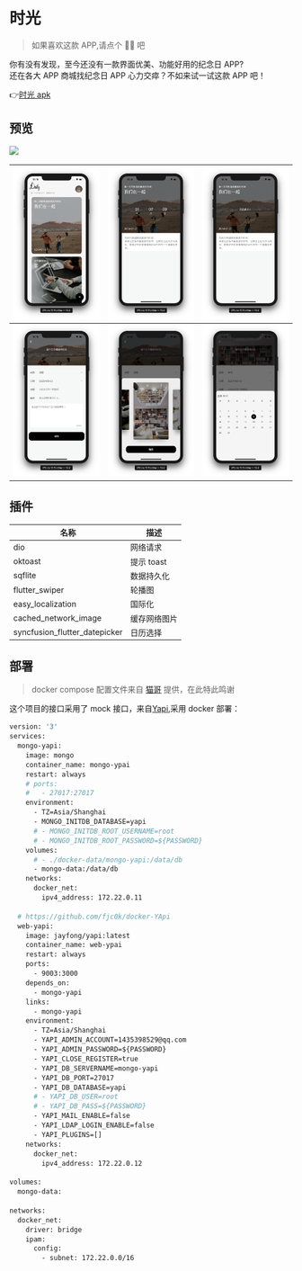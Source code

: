 # 时光

> 如果喜欢这款 APP,请点个 🌟🌟 吧

你有没有发现，至今还没有一款界面优美、功能好用的纪念日 APP?   
还在各大 APP 商城找纪念日 APP 心力交瘁？不如来试一试这款 APP 吧！ 

👉[时光 apk](./apk/daliy.apk)





## 预览

<img src="./screenshot/daily.gif" width="340px" />


| ![](./screenshot/Screenshot_1.png) | ![](./screenshot/Screenshot_2.png) | ![](./screenshot/Screenshot_3.png) |
| :--------------------------------: | :--------------------------------: | :--------------------------------: |
| ![](./screenshot/Screenshot_4.png) | ![](./screenshot/Screenshot_5.png) | ![](./screenshot/Screenshot_6.png) |

## 插件

| 名称                          | 描述         |
| ----------------------------- | ------------ |
| dio                           | 网络请求     |
| oktoast                       | 提示 toast   |
| sqflite                       | 数据持久化   |
| flutter_swiper                | 轮播图       |
| easy_localization             | 国际化       |
| cached_network_image          | 缓存网络图片 |
| syncfusion_flutter_datepicker | 日历选择     |

## 部署

> docker compose 配置文件来自 [猫哥](https://github.com/ducafecat/docker-yapi.git) 提供，在此特此鸣谢

这个项目的接口采用了 mock 接口，来自[Yapi](https://github.com/YMFE/yapi),采用 docker 部署：

```dockerFile
version: '3'
services:
  mongo-yapi:
    image: mongo
    container_name: mongo-ypai
    restart: always
    # ports:
    #   - 27017:27017
    environment:
      - TZ=Asia/Shanghai
      - MONGO_INITDB_DATABASE=yapi
      # - MONGO_INITDB_ROOT_USERNAME=root
      # - MONGO_INITDB_ROOT_PASSWORD=${PASSWORD}
    volumes:
      # - ./docker-data/mongo-yapi:/data/db
      - mongo-data:/data/db
    networks:
      docker_net:
        ipv4_address: 172.22.0.11

  # https://github.com/fjc0k/docker-YApi
  web-yapi:
    image: jayfong/yapi:latest
    container_name: web-ypai
    restart: always
    ports:
      - 9003:3000
    depends_on:
      - mongo-yapi
    links:
      - mongo-yapi
    environment:
      - TZ=Asia/Shanghai
      - YAPI_ADMIN_ACCOUNT=1435398529@qq.com
      - YAPI_ADMIN_PASSWORD=${PASSWORD}
      - YAPI_CLOSE_REGISTER=true
      - YAPI_DB_SERVERNAME=mongo-yapi
      - YAPI_DB_PORT=27017
      - YAPI_DB_DATABASE=yapi
      # - YAPI_DB_USER=root
      # - YAPI_DB_PASS=${PASSWORD}
      - YAPI_MAIL_ENABLE=false
      - YAPI_LDAP_LOGIN_ENABLE=false
      - YAPI_PLUGINS=[]
    networks:
      docker_net:
        ipv4_address: 172.22.0.12

volumes:
  mongo-data:

networks:
  docker_net:
    driver: bridge
    ipam:
      config:
        - subnet: 172.22.0.0/16

```
